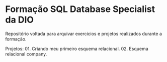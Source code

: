 # Formação SQL Database Specialist da DIO

Repositório voltada para arquivar exercicios e projetos realizados durante a formação.

Projetos:
    01. Criando meu primeiro esquema relacional.
    02. Esquema relacional company.